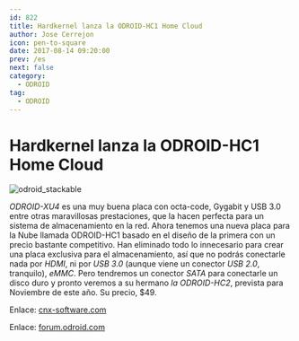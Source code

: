 ```yaml
---
id: 822
title: Hardkernel lanza la ODROID-HC1 Home Cloud
author: Jose Cerrejon
icon: pen-to-square
date: 2017-08-14 09:20:00
prev: /es
next: false
category:
  - ODROID
tag:
  - ODROID
---
```


# Hardkernel lanza la ODROID-HC1 Home Cloud

![odroid_stackable](/images/2017/08/odroid_stackable.png)

*ODROID-XU4* es una muy buena placa con octa-code, Gygabit y USB 3.0 entre otras maravillosas prestaciones, que la hacen perfecta para un sistema de almacenamiento en la red. Ahora tenemos una nueva placa para la Nube llamada ODROID-HC1 basado en el diseño de la primera con un precio bastante competitivo. Han eliminado todo lo innecesario para crear una placa exclusiva para el almacenamiento, así que no podrás conectarle nada por *HDMI*, ni por *USB 3.0* (aunque viene un conector *USB 2.0*, tranquilo), *eMMC*. Pero tendremos un conector *SATA* para conectarle un disco duro y pronto veremos a su hermano *la ODROID-HC2*, prevista para Noviembre de este año. Su precio, $49.

Enlace: [cnx-software.com](http://www.cnx-software.com/2017/08/10/hardkernel-to-launch-stackable-49-odroid-hc1-home-cloud-200-odroid-mc1-cluster-solutions/)

Enlace: [forum.odroid.com](https://forum.odroid.com/viewtopic.php?f=29&t=27919)